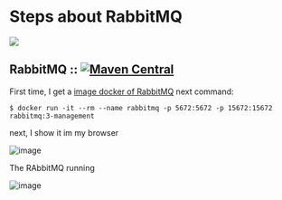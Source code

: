 # Steps about RabbitMQ
![](https://img.shields.io/badge/by-Alejandro.Fuentes-informational?style=flat&logoColor=white&color=cdcdcd)

## RabbitMQ :: [![Maven Central](https://maven-badges.herokuapp.com/maven-central/com.rabbitmq/amqp-client/badge.svg)](https://maven-badges.herokuapp.com/maven-central/com.rabbitmq/amqp-client)
 
First time, I get a [image docker of RabbitMQ](https://hub.docker.com/_/rabbitmq)
next command:

```
$ docker run -it --rm --name rabbitmq -p 5672:5672 -p 15672:15672 rabbitmq:3-management
```
next, I show it im my browser

![image](https://user-images.githubusercontent.com/67701790/125144256-aa135300-e0f3-11eb-822b-99876bd1223c.png)

The RAbbitMQ running 

![image](https://user-images.githubusercontent.com/67701790/125144393-2017ba00-e0f4-11eb-83fe-edd2b1853083.png)
